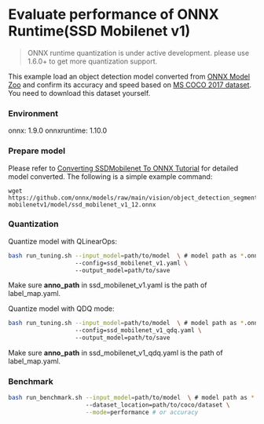 # Evaluate performance of ONNX Runtime(SSD Mobilenet v1) 
>ONNX runtime quantization is under active development. please use 1.6.0+ to get more quantization support. 

This example load an object detection model converted from [ONNX Model Zoo](https://github.com/onnx/models) and confirm its accuracy and speed based on [MS COCO 2017 dataset](https://cocodataset.org/#download). You need to download this dataset yourself.

### Environment
onnx: 1.9.0
onnxruntime: 1.10.0

### Prepare model
Please refer to [Converting SSDMobilenet To ONNX Tutorial](https://github.com/onnx/tensorflow-onnx/blob/main/tutorials/ConvertingSSDMobilenetToONNX.ipynb) for detailed model converted. The following is a simple example command:

```shell
wget https://github.com/onnx/models/raw/main/vision/object_detection_segmentation/ssd-mobilenetv1/model/ssd_mobilenet_v1_12.onnx
```

### Quantization

Quantize model with QLinearOps:

```bash
bash run_tuning.sh --input_model=path/to/model  \ # model path as *.onnx
                   --config=ssd_mobilenet_v1.yaml \ 
                   --output_model=path/to/save
```
Make sure **anno_path** in ssd_mobilenet_v1.yaml is the path of label_map.yaml.

Quantize model with QDQ mode:

```bash
bash run_tuning.sh --input_model=path/to/model  \ # model path as *.onnx
                   --config=ssd_mobilenet_v1_qdq.yaml \ 
                   --output_model=path/to/save
```
Make sure **anno_path** in ssd_mobilenet_v1_qdq.yaml is the path of label_map.yaml.

### Benchmark

```bash
bash run_benchmark.sh --input_model=path/to/model  \ # model path as *.onnx
                      --dataset_location=path/to/coco/dataset \
                      --mode=performance # or accuracy
```
